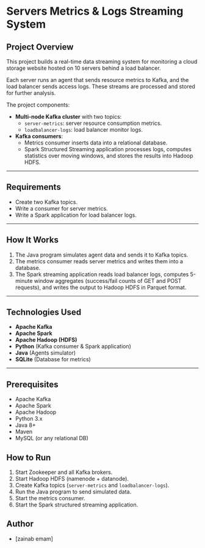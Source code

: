 # Servers Metrics & Logs Streaming System

## Project Overview

This project builds a real-time data streaming system for monitoring a cloud storage website hosted on 10 servers behind a load balancer.

Each server runs an agent that sends resource metrics to Kafka, and the load balancer sends access logs. These streams are processed and stored for further analysis.

The project components:
- **Multi-node Kafka cluster** with two topics:
  - `server-metrics`: server resource consumption metrics.
  - `loadbalancer-logs`: load balancer monitor logs.
- **Kafka consumers**:
  - Metrics consumer inserts data into a relational database.
  - Spark Structured Streaming application processes logs, computes statistics over moving windows, and stores the results into Hadoop HDFS.

---

## Requirements

- Create two Kafka topics.
- Write a consumer for server metrics.
- Write a Spark application for load balancer logs.

---

## How It Works

1. The Java program simulates agent data and sends it to Kafka topics.
2. The metrics consumer reads server metrics and writes them into a database.
3. The Spark streaming application reads load balancer logs, computes 5-minute window aggregates (success/fail counts of GET and POST requests), and writes the output to Hadoop HDFS in Parquet format.

---

## Technologies Used

- **Apache Kafka**
- **Apache Spark**
- **Apache Hadoop (HDFS)**
- **Python** (Kafka consumer & Spark application)
- **Java** (Agents simulator)
- **SQLite** (Database for metrics)

---

## Prerequisites

- Apache Kafka
- Apache Spark
- Apache Hadoop
- Python 3.x
- Java 8+
- Maven
- MySQL (or any relational DB)


## How to Run

1. Start Zookeeper and all Kafka brokers.
2. Start Hadoop HDFS (namenode + datanode).
3. Create Kafka topics (`server-metrics` and `loadbalancer-logs`).
4. Run the Java program to send simulated data.
5. Start the metrics consumer.
6. Start the Spark structured streaming application.


## Author

- [zainab emam]


